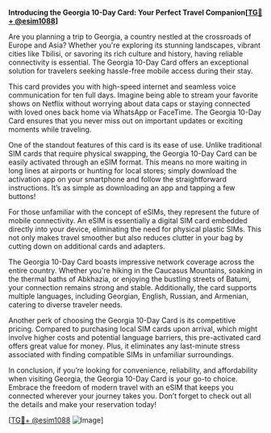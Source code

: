 **Introducing the Georgia 10-Day Card: Your Perfect Travel Companion[[TG💪+ @esim1088](https://t.me/s/esim1088)]**

Are you planning a trip to Georgia, a country nestled at the crossroads of Europe and Asia? Whether you're exploring its stunning landscapes, vibrant cities like Tbilisi, or savoring its rich culture and history, having reliable connectivity is essential. The Georgia 10-Day Card offers an exceptional solution for travelers seeking hassle-free mobile access during their stay.

This card provides you with high-speed internet and seamless voice communication for ten full days. Imagine being able to stream your favorite shows on Netflix without worrying about data caps or staying connected with loved ones back home via WhatsApp or FaceTime. The Georgia 10-Day Card ensures that you never miss out on important updates or exciting moments while traveling.

One of the standout features of this card is its ease of use. Unlike traditional SIM cards that require physical swapping, the Georgia 10-Day Card can be easily activated through an eSIM format. This means no more waiting in long lines at airports or hunting for local stores; simply download the activation app on your smartphone and follow the straightforward instructions. It’s as simple as downloading an app and tapping a few buttons!

For those unfamiliar with the concept of eSIMs, they represent the future of mobile connectivity. An eSIM is essentially a digital SIM card embedded directly into your device, eliminating the need for physical plastic SIMs. This not only makes travel smoother but also reduces clutter in your bag by cutting down on additional cards and adapters.

The Georgia 10-Day Card boasts impressive network coverage across the entire country. Whether you're hiking in the Caucasus Mountains, soaking in the thermal baths of Abkhazia, or enjoying the bustling streets of Batumi, your connection remains strong and stable. Additionally, the card supports multiple languages, including Georgian, English, Russian, and Armenian, catering to diverse traveler needs.

Another perk of choosing the Georgia 10-Day Card is its competitive pricing. Compared to purchasing local SIM cards upon arrival, which might involve higher costs and potential language barriers, this pre-activated card offers great value for money. Plus, it eliminates any last-minute stress associated with finding compatible SIMs in unfamiliar surroundings.

In conclusion, if you’re looking for convenience, reliability, and affordability when visiting Georgia, the Georgia 10-Day Card is your go-to choice. Embrace the freedom of modern travel with an eSIM that keeps you connected wherever your journey takes you. Don’t forget to check out all the details and make your reservation today!

[[TG💪+ @esim1088](https://t.me/s/esim1088) ![Image](https://i.postimg.cc/Y0z9fWf4/image.png)]